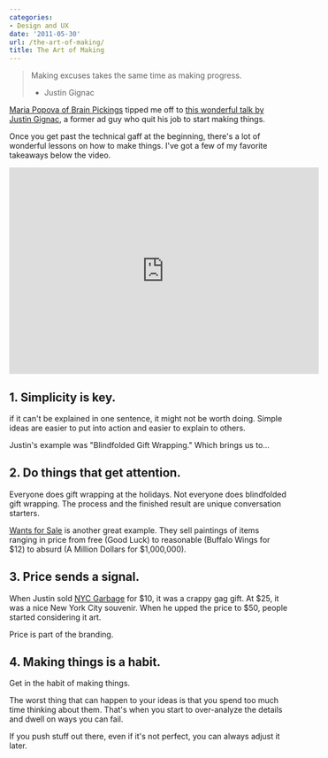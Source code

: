 ```yaml
---
categories:
- Design and UX
date: '2011-05-30'
url: /the-art-of-making/
title: The Art of Making
---
```


<blockquote>Making excuses takes the same time as making progress.

- Justin Gignac</blockquote>

<a href="http://www.brainpickings.org/index.php/2011/05/10/justin-gignac-psfk/">Maria Popova of Brain Pickings</a> tipped me off to <a href="http://vimeo.com/23483966">this wonderful talk by Justin Gignac</a>, a former ad guy who quit his job to start making things.

Once you get past the technical gaff at the beginning, there's a lot of wonderful lessons on how to make things. I've got a few of my favorite takeaways below the video.
<!--more-->
<p align="center"><iframe src="https://player.vimeo.com/video/23483966?byline=0" width="560" height="373" frameborder="0"></iframe></p>

<h2>1. Simplicity is key.</h2>

if it can't be explained in one sentence, it might not be worth doing. Simple ideas are easier to put into action and easier to explain to others.

Justin's example was "Blindfolded Gift Wrapping." Which brings us to...

<h2>2. Do things that get attention.</h2>

Everyone does gift wrapping at the holidays. Not everyone does blindfolded gift wrapping. The process and the finished result are unique conversation starters.

<a href="http://www.wantsforsale.com/">Wants for Sale</a> is another great example. They sell paintings of items ranging in price from free (Good Luck) to reasonable (Buffalo Wings for $12) to absurd (A Million Dollars for $1,000,000).

<h2>3. Price sends a signal.</h2>

When Justin sold <a href="http://www.nycgarbage.com/">NYC Garbage</a> for $10, it was a crappy gag gift. At $25, it was a nice New York City souvenir. When he upped the price to $50, people started considering it art.

Price is part of the branding.

<h2>4. Making things is a habit.</h2>

Get in the habit of making things.

The worst thing that can happen to your ideas is that you spend too much time thinking about them. That's when you start to over-analyze the details and dwell on ways you can fail.

If you push stuff out there, even if it's not perfect, you can always adjust it later.